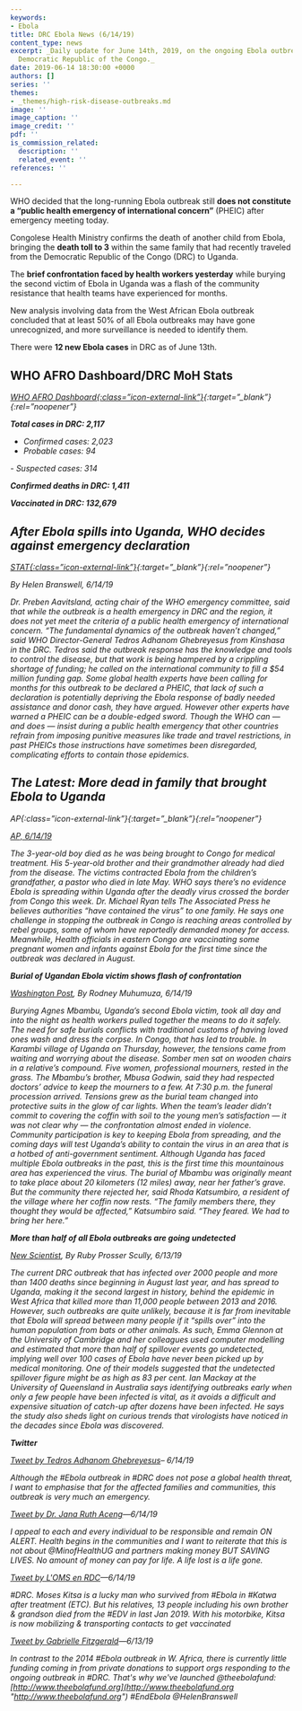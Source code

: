 ```yaml
---
keywords:
- Ebola
title: DRC Ebola News (6/14/19)
content_type: news
excerpt: _Daily update for June 14th, 2019, on the ongoing Ebola outbreak in eastern
  Democratic Republic of the Congo._
date: 2019-06-14 18:30:00 +0000
authors: []
series: ''
themes:
- _themes/high-risk-disease-outbreaks.md
image: ''
image_caption: ''
image_credit: ''
pdf: ''
is_commission_related:
  description: ''
  related_event: ''
references: ''

---
```

WHO decided that the long-running Ebola outbreak still **does not constitute a “public health emergency of international concern”** (PHEIC) after emergency meeting today.

Congolese Health Ministry confirms the death of another child from Ebola, bringing the **death toll to 3** within the same family that had recently traveled from the Democratic Republic of the Congo (DRC) to Uganda.

The **brief confrontation faced by health workers yesterday** while burying the second victim of Ebola in Uganda was a flash of the community resistance that health teams have experienced for months.

New analysis involving data from the West African Ebola outbreak concluded that at least 50% of all Ebola outbreaks may have gone unrecognized, and more surveillance is needed to identify them.

There were **12 new Ebola cases** in DRC as of June 13th.

## WHO AFRO Dashboard/DRC MoH Stats 

<i>[WHO AFRO Dashboard<i/>{:class=”icon-external-link”}](http://who.maps.arcgis.com/apps/opsdashboard/index.html#/e70c3804f6044652bc37cce7d8fcef6c){:target=”_blank”}{:rel=”noopener”} 

**Total cases in DRC: 2,117**

* Confirmed cases: 2,023
* Probable cases: 94

\- Suspected cases: 314

**Confirmed deaths in DRC: 1,411**

**Vaccinated in DRC: 132,679**

## After Ebola spills into Uganda, WHO decides against emergency declaration

<i>[STAT<i/>{:class=”icon-external-link”}](https://www.statnews.com/2019/06/14/ebola-uganda-who-no-emergency-declaration/){:target=”_blank”}{:rel=”noopener”}

_By Helen Branswell, 6/14/19_

Dr. Preben Aavitsland, acting chair of the WHO emergency committee, said that while the outbreak is a health emergency in DRC and the region, it does not yet meet the criteria of a public health emergency of international concern. “The fundamental dynamics of the outbreak haven’t changed,” said WHO Director-General Tedros Adhanom Ghebreyesus from Kinshasa in the DRC. Tedros said the outbreak response has the knowledge and tools to control the disease, but that work is being hampered by a crippling shortage of funding; he called on the international community to fill a $54 million funding gap. Some global health experts have been calling for months for this outbreak to be declared a PHEIC, that lack of such a declaration is potentially depriving the Ebola response of badly needed assistance and donor cash, they have argued. However other experts have warned a PHEIC can be a double-edged sword. Though the WHO can — and does — insist during a public health emergency that other countries refrain from imposing punitive measures like trade and travel restrictions, in past PHEICs those instructions have sometimes been disregarded, complicating efforts to contain those epidemics.

## The Latest: More dead in family that brought Ebola to Uganda

<i>AP<i/>{:class=”icon-external-link”}{:target=”_blank”}{:rel=”noopener”}

[_AP, 6/14/19_](https://www.apnews.com/b74c186ad0ff4e1d9d86c0fb86bfd4eb)

The 3-year-old boy died as he was being brought to Congo for medical treatment. His 5-year-old brother and their grandmother already had died from the disease. The victims contracted Ebola from the children’s grandfather, a pastor who died in late May. WHO says there’s no evidence Ebola is spreading within Uganda after the deadly virus crossed the border from Congo this week. Dr. Michael Ryan tells The Associated Press he believes authorities “have contained the virus” to one family. He says one challenge in stopping the outbreak in Congo is reaching areas controlled by rebel groups, some of whom have reportedly demanded money for access. Meanwhile, Health officials in eastern Congo are vaccinating some pregnant women and infants against Ebola for the first time since the outbreak was declared in August.

**Burial of Ugandan Ebola victim shows flash of confrontation**

[_Washington Post_](https://www.washingtonpost.com/world/africa/burial-of-ugandan-ebola-victim-shows-flash-of-confrontation/2019/06/14/5f1cda52-8e79-11e9-b6f4-033356502dce_story.html?utm_term=.5da041581176)_, By Rodney Muhumuza, 6/14/19_

Burying Agnes Mbambu, Uganda’s second Ebola victim, took all day and into the night as health workers pulled together the means to do it safely. The need for safe burials conflicts with traditional customs of having loved ones wash and dress the corpse. In Congo, that has led to trouble. In Karambi village of Uganda on Thursday, however, the tensions came from waiting and worrying about the disease. Somber men sat on wooden chairs in a relative’s compound. Five women, professional mourners, rested in the grass. The Mbambu’s brother, Mbusa Godwin, said they had respected doctors’ advice to keep the mourners to a few. At 7:30 p.m. the funeral procession arrived. Tensions grew as the burial team changed into protective suits in the glow of car lights. When the team’s leader didn’t commit to covering the coffin with soil to the young men’s satisfaction — it was not clear why — the confrontation almost ended in violence. Community participation is key to keeping Ebola from spreading, and the coming days will test Uganda’s ability to contain the virus in an area that is a hotbed of anti-government sentiment. Although Uganda has faced multiple Ebola outbreaks in the past, this is the first time this mountainous area has experienced the virus. The burial of Mbambu was originally meant to take place about 20 kilometers (12 miles) away, near her father’s grave. But the community there rejected her, said Rhoda Katsumbiro, a resident of the village where her coffin now rests. “The family members there, they thought they would be affected,” Katsumbiro said. “They feared. We had to bring her here.”

**More than half of all Ebola outbreaks are going undetected**

[_New Scientist_](https://www.newscientist.com/article/2206533-more-than-half-of-all-ebola-outbreaks-are-going-undetected/)_, By Ruby Prosser Scully, 6/13/19_

The current DRC outbreak that has infected over 2000 people and more than 1400 deaths since beginning in August last year, and has spread to Uganda, making it the second largest in history, behind the epidemic in West Africa that killed more than 11,000 people between 2013 and 2016. However, such outbreaks are quite unlikely, because it is far from inevitable that Ebola will spread between many people if it “spills over” into the human population from bats or other animals. As such, Emma Glennon at the University of Cambridge and her colleagues used computer modelling and estimated that more than half of spillover events go undetected, implying well over 100 cases of Ebola have never been picked up by medical monitoring. One of their models suggested that the undetected spillover figure might be as high as 83 per cent. Ian Mackay at the University of Queensland in Australia says identifying outbreaks early when only a few people have been infected is vital, as it avoids a difficult and expensive situation of catch-up after dozens have been infected. He says the study also sheds light on curious trends that virologists have noticed in the decades since Ebola was discovered.

**Twitter**

[Tweet by Tedros Adhanom Ghebreyesus](https://twitter.com/DrTedros/status/1139588145677328384)– 6/14/19

Although the #Ebola outbreak in #DRC does not pose a global health threat, I want to emphasise that for the affected families and communities, this outbreak is very much an emergency.

[Tweet by Dr. Jana Ruth Aceng](https://twitter.com/JaneRuth_Aceng/status/1139552730350063623)—6/14/19

I appeal to each and every individual to be responsible and remain ON ALERT. Health begins in the communities and I want to reiterate that this is not about @MinofHealthUG and partners making money BUT SAVING LIVES. No amount of money can pay for life. A life lost is a life gone.

[Tweet by L'OMS en RDC](https://twitter.com/OMSRDCONGO/status/1139564652168384513)—6/14/19

\#DRC. Moses Kitsa is a lucky man who survived from #Ebola in #Katwa after treatment (ETC). But his relatives, 13 people including his own brother & grandson died from the #EDV in last Jan 2019. With his motorbike, Kitsa is now mobilizing & transporting contacts to get vaccinated

[Tweet by Gabrielle Fitzgerald](https://twitter.com/FitzGab/status/1139244395394404358)—6/13/19

In contrast to the 2014 #Ebola outbreak in W. Africa, there is currently little funding coming in from private donations to support orgs responding to the ongoing outbreak in #DRC. That's why we've launched @theebolafund: [http://www.theebolafund.org](http://www.theebolafund.org "http://www.theebolafund.org") #EndEbola @HelenBranswell